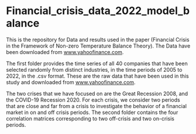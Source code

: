 # Financial_crisis_data_2022_model_balance
This is the repository for Data and results used in the paper (Financial Crisis in the Framework of Non-zero Temperature Balance Theory). The Data have been downloaded from www.yahoofinance.com. 

The first folder provides the time series of all 40 companies that have been selected randomly from distinct industries, in the time periods of 2005 to 2022, in the .csv format. These are the raw data that have been used in this study and downloaded from www.yahoofinance.com.  

The two crises that we have focused on are the Great Recession 2008, and the COVID-19 Recession 2020. For each crisis, we consider two periods that are close and far from a crisis to investigate the behavior of a financial market in on and off crisis periods. The second folder contains the four correlation matrices corresponding to two off-crisis and two on-crisis periods.
